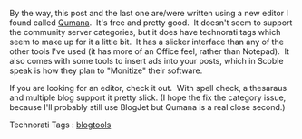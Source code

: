 By the way, this post and the last one are/were written using a new
editor I found called [Qumana](http://www.qumana.com/).  It's free and
pretty good.  It doesn't seem to support the community server
categories, but it does have technorati tags which seem to make up for
it a little bit.  It has a slicker interface than any of the other tools
I've used (it has more of an Office feel, rather than Notepad).  It also
comes with some tools to insert ads into your posts, which in Scoble
speak is how they plan to "Monitize" their software.

If you are looking for an editor, check it out.  With spell check, a
thesaraus and multiple blog support it pretty slick. (I hope the fix the
category issue, because I'll probably still use BlogJet but Qumana is a
real close second.)

Technorati Tags : [blogtools](http://technorati.com/tag/blogtools)
